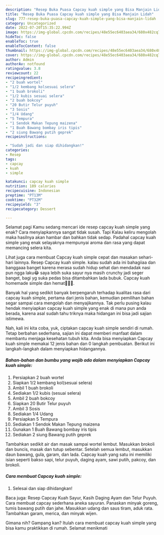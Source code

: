 ```yaml
---
description: "Resep Buka Puasa Capcay kuah simple yang Bisa Manjain Lidah"
title: "Resep Buka Puasa Capcay kuah simple yang Bisa Manjain Lidah"
slug: 777-resep-buka-puasa-capcay-kuah-simple-yang-bisa-manjain-lidah
category: Uncategorized
date: 2022-07-20T15:35:22.994Z
image: https://img-global.cpcdn.com/recipes/48e55ec6403aea34/680x482cq70/capcay-kuah-simple-foto-resep-utama.jpg
hideToc: false
enableToc: true
enableTocContent: false
thumbnail: https://img-global.cpcdn.com/recipes/48e55ec6403aea34/680x482cq70/capcay-kuah-simple-foto-resep-utama.jpg
cover: https://img-global.cpcdn.com/recipes/48e55ec6403aea34/680x482cq70/capcay-kuah-simple-foto-resep-utama.jpg
author: Admin
authorAv: notfound
ratingvalue: 3.8
reviewcount: 22
recipeingredient:
- "2 buah wortel"
- "1/2 kembang kolsesuai selera"
- "1 buah brokoli"
- "1/2 kubis sesuai selera"
- "2 buah bokcoy"
- "20 Butir Telur puyuh"
- "3 Sosis"
- "1/4 Udang"
- "5 Tempura"
- "1 Sendok Makan Tepung maizena"
- "1 Buah Bawang bombay iris tipis"
- "2 siung Bawang putih geprek"
recipeinstructions:

- "Sudah jadi dan siap dihidangkan!"
categories:
- Resep
tags:
- capcay
- kuah
- simple

katakunci: capcay kuah simple 
nutrition: 189 calories
recipecuisine: Indonesian
preptime: "PT13M"
cooktime: "PT32M"
recipeyield: "3"
recipecategory: Dessert

---
```



Selamat pagi Kamu sedang mencari ide resep capcay kuah simple yang enak? Cara menyiapkannya sangat tidak susah. Tapi Kalau keliru mengolah maka hasilnya akan hambar dan bahkan tidak sedap. Padahal capcay kuah simple yang enak selayaknya mempunyai aroma dan rasa yang dapat memancing selera kita.


Lihat juga cara membuat Capcay kuah simple cepat dan masakan sehari-hari lainnya. Resep Capcay kuah simple. kalau sudah ada ini bahagiiaa dan banggaaa banget karena merasa sudah hidup sehat dan mendadak nasi pun ngga laku😂 saya lebih suka sayur nya masih crunchy jadi seger banget, bagi yg suka pedas bisa ditambahkan lada bubuk. Capcay kuah homemade simple dan hemat👩‍🍳😂.

Banyak hal yang sedikit banyak berpengaruh terhadap kualitas rasa dari capcay kuah simple, pertama dari jenis bahan, kemudian pemilihan bahan segar sampai cara mengolah dan menyajikannya. Tak perlu pusing kalau hendak menyiapkan capcay kuah simple yang enak di mana pun anda berada, karena asal sudah tahu triknya maka hidangan ini bisa jadi sajian istimewa.


Nah, kali ini kita coba, yuk, ciptakan capcay kuah simple sendiri di rumah. Tetap berbahan sederhana, sajian ini dapat memberi manfaat dalam membantu menjaga kesehatan tubuh kita. Anda bisa menyiapkan Capcay kuah simple memakai 12 jenis bahan dan 0 langkah pembuatan. Berikut ini langkah-langkah dalam menyiapkan hidangannya.

<!--inarticleads1-->

##### Bahan-bahan dan bumbu yang wajib ada dalam menyiapkan Capcay kuah simple:

1. Persiapkan 2 buah wortel
1. Siapkan 1/2 kembang kol(sesuai selera)
1. Ambil 1 buah brokoli
1. Sediakan 1/2 kubis (sesuai selera)
1. Ambil 2 buah bokcoy
1. Siapkan 20 Butir Telur puyuh
1. Ambil 3 Sosis
1. Sediakan 1/4 Udang
1. Persiapkan 5 Tempura
1. Sediakan 1 Sendok Makan Tepung maizena
1. Gunakan 1 Buah Bawang bombay iris tipis
1. Sediakan 2 siung Bawang putih geprek


Tambahkan sedikit air dan masak sampai wortel lembut. Masukkan brokoli dan buncis, masak dan tutup sebentar. Setelah semua lembut, masukkan daun bawang, gula, garam, dan lada. Capcay kuah yang satu ini memiliki isian seperti bakso sapi, telur puyuh, daging ayam, sawi putih, pakcoy, dan brokoli. 

<!--inarticleads2-->

##### Cara membuat Capcay kuah simple:


1. Selesai dan siap dihidangkan!

Baca juga: Resep Capcay Kuah Sayur, Kasih Daging Ayam dan Telur Puyuh. Cara membuat capcay sederhana aneka sayuran. Panaskan minyak goreng, tumis bawang putih dan jahe. Masukkan udang dan saus tiram, aduk rata. Tambahkan garam, merica, dan minyak wijen. 

Gimana nih? Gampang kan? Itulah cara membuat capcay kuah simple yang bisa kamu praktikkan di rumah. Selamat menikmati
